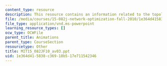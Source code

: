 ```yaml
---
content_type: resource
description: This resource contains an information related to the topological ordering.
file: /media/courses/15-082j-network-optimization-fall-2010/1e364d415838c36918b517e711542346_MIT15_082JF10_av03.ppt
file_type: application/vnd.ms-powerpoint
learning_resource_types: []
ocw_type: OCWFile
parent_title: Animations
parent_type: CourseSection
resourcetype: Other
title: MIT15_082JF10_av03.ppt
uid: 1e364d41-5838-c369-18b5-17e711542346
---
```

